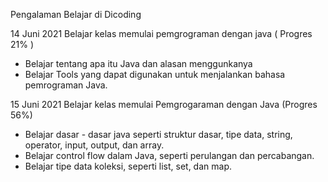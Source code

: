 Pengalaman Belajar di Dicoding

14 Juni 2021 Belajar kelas memulai pemgrograman dengan java ( Progres 21% )
* Belajar tentang apa itu Java dan alasan menggunkanya
* Belajar Tools yang dapat digunakan untuk menjalankan bahasa pemrograman Java.

15 Juni 2021 Belajar kelas  memulai Pemgrogaraman dengan Java (Progres 56%)
* Belajar dasar - dasar java seperti struktur dasar, tipe data, string, operator, input, output, dan array.
* Belajar control flow dalam Java, seperti perulangan dan percabangan.
* Belajar tipe data koleksi, seperti list, set, dan map.

